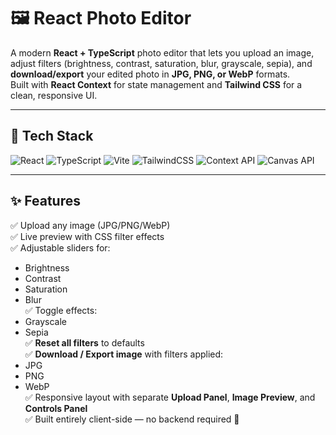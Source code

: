 # 🖼️ React Photo Editor

A modern **React + TypeScript** photo editor that lets you upload an image, adjust filters (brightness, contrast, saturation, blur, grayscale, sepia), and **download/export** your edited photo in **JPG, PNG, or WebP** formats.  
Built with **React Context** for state management and **Tailwind CSS** for a clean, responsive UI.

---

## 🚀 Tech Stack

![React](https://img.shields.io/badge/React-20232A?style=for-the-badge&logo=react&logoColor=61DAFB)
![TypeScript](https://img.shields.io/badge/TypeScript-3178C6?style=for-the-badge&logo=typescript&logoColor=white)
![Vite](https://img.shields.io/badge/Vite-646CFF?style=for-the-badge&logo=vite&logoColor=FFD62E)
![TailwindCSS](https://img.shields.io/badge/Tailwind_CSS-06B6D4?style=for-the-badge&logo=tailwindcss&logoColor=white)
![Context API](https://img.shields.io/badge/React_Context_API-61DAFB?style=for-the-badge&logo=react&logoColor=black)
![Canvas API](https://img.shields.io/badge/Canvas_API-FF6F00?style=for-the-badge&logo=html5&logoColor=white)

---

## ✨ Features

✅ Upload any image (JPG/PNG/WebP)  
✅ Live preview with CSS filter effects  
✅ Adjustable sliders for:
- Brightness
- Contrast
- Saturation
- Blur  
✅ Toggle effects:
- Grayscale
- Sepia  
✅ **Reset all filters** to defaults  
✅ **Download / Export image** with filters applied:
- JPG
- PNG
- WebP  
✅ Responsive layout with separate **Upload Panel**, **Image Preview**, and **Controls Panel**  
✅ Built entirely client-side — no backend required 🚀  